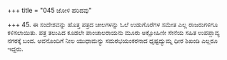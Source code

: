 +++
title = "045 ಜೋಳಿ ಹರಿದವು"

+++
45. ಈ ಸಂದೇಶವನ್ನು ಹೊತ್ತ ಪತ್ರದ ಚೀಲಗಳನ್ನು ಓಲೆ ಉಡುಗೊರೆಗಳ ಸಮೇತ ಎಲ್ಲ ರಾಜರುಗಳಿಗೂ ಕಳಿಸಲಾಯಿತು. ಪತ್ರ ತಲುಪಿದ ಕೂಡಲೇ ಪಾಂಚಾಲರಾಯನು ಮೂರು ಅಕ್ಷೋಹಿಣೀ ಸೇನೆಯ ಸಹಿತ ಉಪಪ್ಲಾವ್ಯ ನಗರಕ್ಕೆ ಬಂದ. ಅವನೊಂದಿಗೆ ನೀಲ ಯುಧಾಮನ್ಯು ಸಮರಭಯಂಕರನಾದ ಧೃಷ್ಟದ್ಯುಮ್ನ ಧೀರ ಶಿಖಂಡಿ ಎಲ್ಲರೂ ಇದ್ದರು.